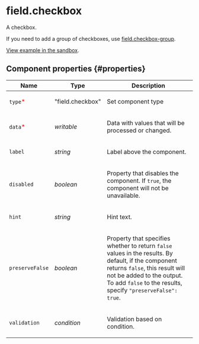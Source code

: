 # field.checkbox

A checkbox.

If you need to add a group of checkboxes, use [field.checkbox-group](field.checkbox-group.md).

[View example in the sandbox](https://clck.ru/asSNc).

## Component properties {#properties}

| Name                                     | Type             | Description                                                                                                                                                                                                                                |
| ---------------------------------------- | ---------------- | ------------------------------------------------------------------------------------------------------------------------------------------------------------------------------------------------------------------------------------------ |
| `type`<span style="color: red">\*</span> | "field.checkbox" | <p>Set component type</p>                                                                                                                                                                                                                  |
| `data`<span style="color: red">\*</span> | _writable_       | <p>Data with values that will be processed or changed.</p>                                                                                                                                                                                 |
| `label`                                  | _string_         | <p>Label above the component.</p>                                                                                                                                                                                                          |
| `disabled`                               | _boolean_        | <p>Property that disables the component. If `true`, the component will not be unavailable.</p>                                                                                                                                             |
| `hint`                                   | _string_         | <p>Hint text.</p>                                                                                                                                                                                                                          |
| `preserveFalse`                          | _boolean_        | <p>Property that specifies whether to return `false` values in the results. By default, if the component returns `false`, this result will not be added to the output. To add `false` to the results, specify `"preserveFalse": true`.</p> |
| `validation`                             | _condition_      | <p>Validation based on condition.</p>                                                                                                                                                                                                      |

